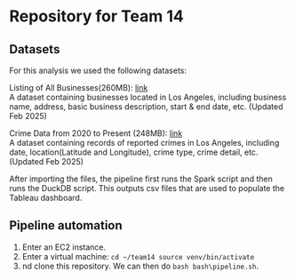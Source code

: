 # Repository for Team 14

## Datasets
For this analysis we used the following datasets:

Listing of All Businesses(260MB): [link](https://data.lacity.org/Administration-Finance/Listing-of-All-Businesses/r4uk-afju/about_data)<br>
A dataset containing businesses located in Los Angeles, including business name, address, basic business description, start & end date, etc. (Updated Feb 2025)

Crime Data from 2020 to Present (248MB): [link](https://data.lacity.org/Public-Safety/Crime-Data-from-2020-to-Present/2nrs-mtv8/about_data)<br>
A dataset containing records of reported crimes in Los Angeles, including date, location(Latitude and Longitude), crime type, crime detail, etc. (Updated Feb 2025)

After importing the files, the pipeline first runs the Spark script and then runs the DuckDB script. This outputs csv files that are used to populate the Tableau dashboard.

## Pipeline automation
1. Enter an EC2 instance.
2. Enter a virtual machine:
   `cd ~/team14
   source venv/bin/activate`
4. nd clone this repository. We can then do `bash bash\pipeline.sh`.
